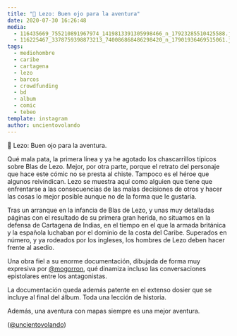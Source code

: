 ```yaml
---
title: "📜 Lezo: Buen ojo para la aventura"
date: 2020-07-30 16:26:48
media: 
  - 116435669_755210891967974_1419813391305998466_n_17923285510425588.jpg
  - 116225467_3378759398873213_740086868486298420_n_17901936469515061.jpg
tags: 
  - mediohombre
  - caribe
  - cartagena
  - lezo
  - barcos
  - crowdfunding
  - bd
  - album
  - comic
  - tebeo
template: instagram
author: uncientovolando
---
```


📜 Lezo: Buen ojo para la aventura.


Qué mala pata, la primera línea y ya he agotado los chascarrillos típicos sobre Blas de Lezo. Mejor, por otra parte, porque el retrato del personaje que hace este cómic no se presta al chiste. Tampoco es el héroe que algunos reivindican. Lezo se muestra aquí como alguien que tiene que enfrentarse a las consecuencias de las malas decisiones de otros y hacer las cosas lo mejor posible aunque no de la forma que le gustaría.


Tras un arranque en la infancia de Blas de Lezo, y unas muy detalladas páginas con el resultado de su primera gran herida, no situamos en la defensa de Cartagena de Indias, en el tiempo en el que la armada británica y la española luchaban por el dominio de la costa del Caribe. Superados en número, y ya rodeados por los ingleses, los hombres de Lezo deben hacer frente al asedio.


Una obra fiel a su enorme documentación, dibujada de forma muy expresiva por [@mogorron](https://instagram.com/mogorron), qué dinamiza incluso las conversaciones epistolares entre los antagonistas.


La documentación queda además patente en el extenso dosier que se incluye al final del álbum. Toda una lección de historia.


Además, una aventura con mapas siempre es una mejor aventura. 


([@uncientovolando](https://instagram.com/uncientovolando))







